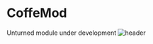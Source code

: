 # CoffeMod
Unturned module under development
![header](https://user-images.githubusercontent.com/42337892/89124385-262b1100-d509-11ea-86ea-96df7265fd21.png)
